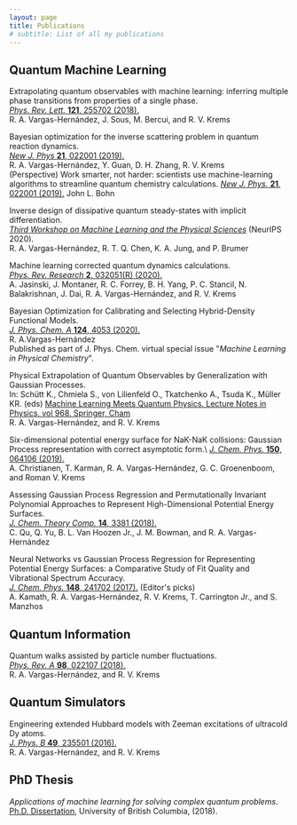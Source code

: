 ```yaml
---
layout: page
title: Publications
# subtitle: List of all my publications 
---
```


## Quantum Machine Learning
Extrapolating quantum observables with machine learning: inferring multiple phase transitions from properties of a single phase.\
[*Phys. Rev. Lett.* **121**, 255702 (2018).](https://doi.org/10.1103/PhysRevLett.121.255702)\
R. A. Vargas-Hernández, J. Sous, M. Bercui, and R. V. Krems

Bayesian optimization for the inverse scattering problem in quantum reaction dynamics.\
[*New J. Phys* **21**, 022001 (2019).](https://iopscience.iop.org/article/10.1088/1367-2630/ab0099)\
 R. A. Vargas-Hernández, Y. Guan, D. H. Zhang, R. V. Krems\
(Perspective) Work smarter, not harder: scientists use machine-learning algorithms to streamline quantum chemistry calculations.
[*New J. Phys.* **21**, 022001 (2019).](https://iopscience.iop.org/article/10.1088/1367-2630/ab0611/met)
John L. Bohn

Inverse design of dissipative quantum steady-states with implicit differentiation.\
[*Third Workshop on Machine Learning and the Physical Sciences*](https://ml4physicalsciences.github.io/2020/files/NeurIPS_ML4PS_2020_101.pdf) (NeurIPS 2020).\
R. A. Vargas-Hernández, R. T. Q. Chen, K. A. Jung, and P. Brumer

Machine learning corrected quantum dynamics calculations.\
[*Phys. Rev. Research* **2**, 032051(R) (2020).](https://doi.org/10.1103/PhysRevResearch.2.032051)\
A. Jasinski, J. Montaner, R. C. Forrey, B. H. Yang, P. C. Stancil, N. Balakrishnan, J. Dai, R. A. Vargas-Hernández, and R. V. Krems

Bayesian Optimization for Calibrating and Selecting Hybrid-Density Functional Models.\
[*J. Phys. Chem. A* **124**, 4053 (2020).](https://doi.org/10.1021/acs.jpca.0c01375)\
R. A.Vargas-Hernández\
Published as part of J. Phys. Chem. virtual special issue "*Machine Learning in Physical Chemistry*".

Physical Extrapolation of Quantum Observables by Generalization with Gaussian Processes.\
In: Schütt K., Chmiela S., von Lilienfeld O., Tkatchenko A., Tsuda K., Müller KR. (eds) [Machine Learning Meets Quantum Physics. Lecture Notes in Physics, vol 968. Springer, Cham](ttps://doi.org/10.1007/978-3-030-40245-7_9)\
R. A. Vargas-Hernández, and R. V. Krems

Six-dimensional potential energy surface for NaK-NaK collisions: Gaussian Process representation with correct asymptotic form.\ 
[*J. Chem. Phys.* **150**, 064106 (2019).](https://doi.org/10.1063/1.5082740)\
  A. Christianen, T. Karman,  R. A. Vargas-Hernández, G. C. Groenenboom, and Roman V. Krems

Assessing Gaussian Process Regression and Permutationally Invariant Polynomial Approaches to Represent High-Dimensional Potential Energy Surfaces.\
[*J.  Chem. Theory Comp.* **14**, 3381 (2018).](https://pubs.acs.org/doi/10.1021/acs.jctc.8b00298)\
C. Qu, Q. Yu, B. L. Van Hoozen Jr., J. M. Bowman, and R. A. Vargas-Hernández

Neural Networks vs Gaussian Process Regression for Representing Potential Energy Surfaces: a Comparative Study of Fit Quality and Vibrational Spectrum Accuracy.\
[*J. Chem. Phys.* **148**, 241702 (2017).]({https://aip.scitation.org/doi/10.1063/1.5003074) (Editor's picks)\
A. Kamath, R. A. Vargas-Hernández, R. V. Krems, T. Carrington Jr., and S. Manzhos


## Quantum Information
Quantum walks assisted by particle number fluctuations.\
[*Phys. Rev. A* **98**, 022107 (2018).](https://journals.aps.org/pra/abstract/10.1103/PhysRevA.98.022107)\
R. A. Vargas-Hernández, and R. V. Krems

## Quantum Simulators
Engineering extended Hubbard models with Zeeman excitations of ultracold Dy atoms.\
[*J.  Phys. B* **49**, 235501 (2016).](http://iopscience.iop.org/article/10.1088/0953-4075/49/23/235501/meta)\
R. A. Vargas-Hernández, and R. V. Krems 

## PhD Thesis
*Applications of machine learning for solving complex quantum problems*.\
[Ph.D. Dissertation](https://open.library.ubc.ca/collections/ubctheses/24/items/1.0375836), University of British Columbia,  (2018).



